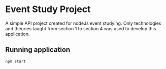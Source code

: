 # Event Study Project

A simple API project created for nodeJs event studying. Only technologies and theories taught from section 1 to section 4 was used to develop this application.

## Running application
```
npm start
```